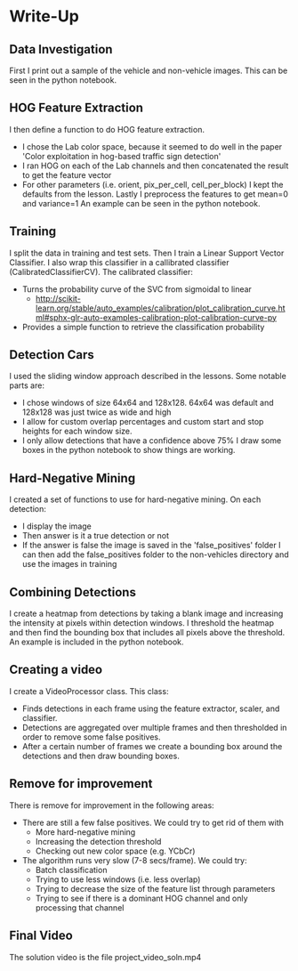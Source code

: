 # Write-Up

## Data Investigation
First I print out a sample of the vehicle and non-vehicle images.
This can be seen in the python notebook.

## HOG Feature Extraction
I then define a function to do HOG feature extraction.
* I chose the Lab color space, because it seemed to do well in the paper 'Color exploitation in hog-based traffic sign detection'
* I ran HOG on each of the Lab channels and then concatenated the result to get the feature vector
* For other parameters (i.e. orient, pix_per_cell, cell_per_block) I kept the defaults from the lesson.
Lastly I preprocess the features to get mean=0 and variance=1
An example can be seen in the python notebook.

## Training
I split the data in training and test sets.
Then I train a Linear Support Vector Classifier. I also wrap this classifier in a callibrated classifier (CalibratedClassifierCV).
The calibrated classifier: 
* Turns the probability curve of the SVC from sigmoidal to linear
  * http://scikit-learn.org/stable/auto_examples/calibration/plot_calibration_curve.html#sphx-glr-auto-examples-calibration-plot-calibration-curve-py
* Provides a simple function to retrieve the classification probability

## Detection Cars
I used the sliding window approach described in the lessons. Some notable parts are:
* I chose windows of size 64x64 and 128x128. 64x64 was default and 128x128 was just twice as wide and high
* I allow for custom overlap percentages and custom start and stop heights for each window size.
* I only allow detections that have a confidence above 75%
I draw some boxes in the python notebook to show things are working.

## Hard-Negative Mining
I created a set of functions to use for hard-negative mining. On each detection: 
* I display the image
* Then answer is it a true detection or not
* If the answer is false the image is saved in the 'false_positives' folder
I can then add the false_positives folder to the non-vehicles directory and use the images in training

## Combining Detections
I create a heatmap from detections by taking a blank image and increasing the intensity at pixels within detection windows. 
I threshold the heatmap and then find the bounding box that includes all pixels above the threshold.
An example is included in the python notebook.

## Creating a video
I create a VideoProcessor class. This class:
* Finds detections in each frame using the feature extractor, scaler, and classifier.
* Detections are aggregated over multiple frames and then thresholded in order to remove some false positives.
* After a certain number of frames we create a bounding box around the detections and then draw bounding boxes.

## Remove for improvement
There is remove for improvement in the following areas:
* There are still a few false positives. We could try to get rid of them with
  * More hard-negative mining
  * Increasing the detection threshold
  * Checking out new color space (e.g. YCbCr)
* The algorithm runs very slow (7-8 secs/frame). We could try:
  * Batch classification
  * Trying to use less windows (i.e. less overlap)
  * Trying to decrease the size of the feature list through parameters
  * Trying to see if there is a dominant HOG channel and only processing that channel

## Final Video
The solution video is the file project_video_soln.mp4
